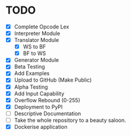 # TODO

- [x] Complete Opcode Lex
- [x] Interpreter Module
- [x] Translator Module
  - [x] WS to BF
  - [x] BF to WS
- [x] Generator Module
- [x] Beta Testing
- [x] Add Examples
- [x] Upload to GitHub (Make Public)
- [x] Alpha Testing
- [x] Add Input Capability
- [x] Overflow Rebound (0-255)
- [x] Deployment to PyPI
- [ ] Descriptive Documentation
- [ ] Take the whole repository to a beauty saloon.
- [x] Dockerise application
